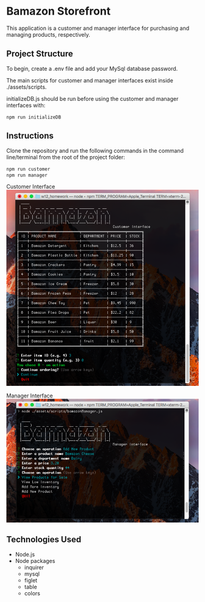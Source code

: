 # Bamazon Storefront

This application is a customer and manager interface for purchasing and managing products, respectively.

## Project Structure

To begin, create a .env file and add your MySql database password.

The main scripts for customer and manager interfaces exist inside ./assets/scripts.

initializeDB.js should be run before using the customer and manager interfaces with:

    npm run initializeDB

## Instructions

Clone the repository and run the following commands in the command line/terminal from the root of the project folder:

    npm run customer
    npm run manager

Customer Interface
![Image - Prompts](./assets/screenshots/customer_screenshot.png)

Manager Interface
![Image - Prompts](./assets/screenshots/manager_screenshot.png)

## Technologies Used

* Node.js
* Node packages
  * inquirer
  * mysql
  * figlet
  * table
  * colors

